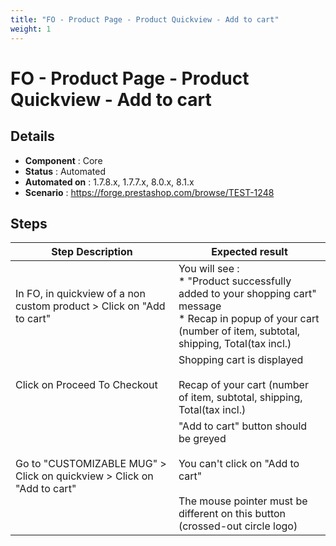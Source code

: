 ```yaml
---
title: "FO - Product Page - Product Quickview - Add to cart"
weight: 1
---
```


# FO - Product Page - Product Quickview - Add to cart
## Details
* **Component** : Core
* **Status** : Automated
* **Automated on** : 1.7.8.x, 1.7.7.x, 8.0.x, 8.1.x
* **Scenario** : https://forge.prestashop.com/browse/TEST-1248

## Steps
| Step Description | Expected result |
| ----- | ----- |
| In FO, in quickview of a non custom product > Click on "Add to cart" | You will see :<br> * "Product successfully added to your shopping cart" message<br> * Recap in popup of your cart (number of item, subtotal, shipping, Total(tax incl.) |
| Click on Proceed To Checkout | Shopping cart is displayed<br><br>Recap of your cart (number of item, subtotal, shipping, Total(tax incl.) |
| Go to "CUSTOMIZABLE MUG" > Click on quickview > Click on "Add to cart" | "Add to cart" button should be greyed<br><br>You can't click on "Add to cart"<br><br>The mouse pointer must be different on this button (crossed-out circle logo) |
